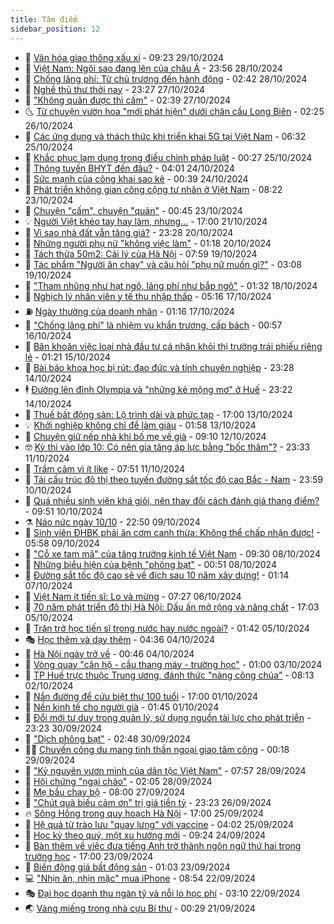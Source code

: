 ```yaml
---
title: Tâm điểm
sidebar_position: 12
---
```


<!-- dantri-tam-diem:START -->
- 🚦 [Văn hóa giao thông xấu xí](https://dantri.com.vn/tam-diem/van-hoa-giao-thong-xau-xi-20241029141132968.htm) - 09:23 29/10/2024
- 🫶 [Việt Nam: Ngôi sao đang lên của châu Á](https://dantri.com.vn/tam-diem/viet-nam-ngoi-sao-dang-len-cua-chau-a-20241029065545883.htm) - 23:56 28/10/2024
- 🦏 [Chống lãng phí: Từ chủ trương đến hành động](https://dantri.com.vn/tam-diem/chong-lang-phi-tu-chu-truong-den-hanh-dong-20241028083413832.htm) - 02:42 28/10/2024
- 🧰 [Nghề thủ thư thời nay](https://dantri.com.vn/tam-diem/nghe-thu-thu-thoi-nay-20241027134842594.htm) - 23:27 27/10/2024
- 🙉 [&quot;Không quản được thì cấm&quot;](https://dantri.com.vn/tam-diem/khong-quan-duoc-thi-cam-20241027093902627.htm) - 02:39 27/10/2024
- 🌜 [Từ chuyện vườn hoa &quot;mới phát hiện&quot; dưới chân cầu Long Biên](https://dantri.com.vn/tam-diem/tu-chuyen-vuon-hoa-moi-phat-hien-duoi-chan-cau-long-bien-20241026084322533.htm) - 02:25 26/10/2024
- 🤔 [Các ứng dụng và thách thức khi triển khai 5G tại Việt Nam](https://dantri.com.vn/tam-diem/cac-ung-dung-va-thach-thuc-khi-trien-khai-5g-tai-viet-nam-20241025133201371.htm) - 06:32 25/10/2024
- 🤩 [Khắc phục lạm dụng trong điều chỉnh pháp luật](https://dantri.com.vn/tam-diem/khac-phuc-lam-dung-trong-dieu-chinh-phap-luat-20241025072742655.htm) - 00:27 25/10/2024
- 🦅 [Thông tuyến BHYT đến đâu?](https://dantri.com.vn/tam-diem/thong-tuyen-bhyt-den-dau-20241024102418432.htm) - 04:01 24/10/2024
- 💫 [Sức mạnh của công khai sao kê](https://dantri.com.vn/tam-diem/suc-manh-cua-cong-khai-sao-ke-20241024073910401.htm) - 00:39 24/10/2024
- 🤗 [Phát triển không gian công cộng tư nhân ở Việt Nam](https://dantri.com.vn/tam-diem/phat-trien-khong-gian-cong-cong-tu-nhan-o-viet-nam-20241023093317162.htm) - 08:22 23/10/2024
- 🫶 [Chuyện &quot;cấm&quot;, chuyện &quot;quản&quot;](https://dantri.com.vn/tam-diem/chuyen-cam-chuyen-quan-20241023065758397.htm) - 00:45 23/10/2024
- 💡 [Người Việt khéo tay hay làm, nhưng…](https://dantri.com.vn/tam-diem/nguoi-viet-kheo-tay-hay-lam-nhung-20241021194258621.htm) - 17:00 21/10/2024
- 🌮 [Vì sao nhà đất vẫn tăng giá?](https://dantri.com.vn/tam-diem/vi-sao-nha-dat-van-tang-gia-20241020181031764.htm) - 23:28 20/10/2024
- 🌊 [Những người phụ nữ &quot;không việc làm&quot;](https://dantri.com.vn/tam-diem/nhung-nguoi-phu-nu-khong-viec-lam-20241020074555923.htm) - 01:18 20/10/2024
- 👹 [Tách thửa 50m2: Cái lý của Hà Nội](https://dantri.com.vn/tam-diem/tach-thua-50m2-cai-ly-cua-ha-noi-20241019084208101.htm) - 07:59 19/10/2024
- 🤩 [Tác phẩm &quot;Người ăn chay&quot; và câu hỏi &quot;phụ nữ muốn gì?&quot;](https://dantri.com.vn/tam-diem/tac-pham-nguoi-an-chay-va-cau-hoi-phu-nu-muon-gi-20241018183828780.htm) - 03:08 19/10/2024
- 💄 [&quot;Tham nhũng như hạt ngô, lãng phí như bắp ngô&quot;](https://dantri.com.vn/tam-diem/tham-nhung-nhu-hat-ngo-lang-phi-nhu-bap-ngo-20241018083142753.htm) - 01:32 18/10/2024
- 🦣 [Nghịch lý nhân viên y tế thu nhập thấp](https://dantri.com.vn/tam-diem/nghich-ly-nhan-vien-y-te-thu-nhap-thap-20241017073118648.htm) - 05:16 17/10/2024
- ⛽️ [Ngày thường của doanh nhân](https://dantri.com.vn/tam-diem/ngay-thuong-cua-doanh-nhan-20241017064525359.htm) - 01:16 17/10/2024
- 🌁 [&quot;Chống lãng phí&quot; là nhiệm vụ khẩn trương, cấp bách](https://dantri.com.vn/tam-diem/chong-lang-phi-la-nhiem-vu-khan-truong-cap-bach-20241016061714699.htm) - 00:57 16/10/2024
- 🥳 [Băn khoăn việc loại nhà đầu tư cá nhân khỏi thị trường trái phiếu riêng lẻ](https://dantri.com.vn/tam-diem/ban-khoan-viec-loai-nha-dau-tu-ca-nhan-khoi-thi-truong-trai-phieu-rieng-le-20241014232854780.htm) - 01:21 15/10/2024
- 🧐 [Bài báo khoa học bị rút: đạo đức và tính chuyên nghiệp](https://dantri.com.vn/tam-diem/bai-bao-khoa-hoc-bi-rut-dao-duc-va-tinh-chuyen-nghiep-20241014221441786.htm) - 23:28 14/10/2024
- 🕴 [Đường lên đỉnh Olympia và &quot;những kẻ mộng mơ&quot; ở Huế](https://dantri.com.vn/tam-diem/duong-len-dinh-olympia-va-nhung-ke-mong-mo-o-hue-20241014221708911.htm) - 23:22 14/10/2024
- 🥳 [Thuế bất động sản: Lộ trình dài và phức tạp](https://dantri.com.vn/tam-diem/thue-bat-dong-san-lo-trinh-dai-va-phuc-tap-20241013180922382.htm) - 17:00 13/10/2024
- 💡 [Khởi nghiệp không chỉ để làm giàu](https://dantri.com.vn/tam-diem/khoi-nghiep-khong-chi-de-lam-giau-20241011215607695.htm) - 01:58 13/10/2024
- 🦣 [Chuyện giữ nếp nhà khi bố mẹ về già](https://dantri.com.vn/tam-diem/chuyen-giu-nep-nha-khi-bo-me-ve-gia-20241012160947795.htm) - 09:10 12/10/2024
- 🤓 [Kỳ thi vào lớp 10: Có nên gia tăng áp lực bằng &quot;bốc thăm&quot;?](https://dantri.com.vn/tam-diem/ky-thi-vao-lop-10-co-nen-gia-tang-ap-luc-bang-boc-tham-20241011190933811.htm) - 23:33 11/10/2024
- 🤭 [Trầm cảm vì ít like](https://dantri.com.vn/tam-diem/tram-cam-vi-it-like-20240715231019737.htm) - 07:51 11/10/2024
- 🌮 [Tái cấu trúc đô thị  theo tuyến đường sắt tốc độ cao Bắc - Nam](https://dantri.com.vn/tam-diem/tai-cau-truc-do-thi-theo-tuyen-duong-sat-toc-do-cao-bac-nam-20241011065935296.htm) - 23:59 10/10/2024
- 🗽 [Quá nhiều sinh viên khá giỏi, nên thay đổi cách đánh giá thang điểm?](https://dantri.com.vn/tam-diem/qua-nhieu-sinh-vien-kha-gioi-nen-thay-doi-cach-danh-gia-thang-diem-20241009214737040.htm) - 09:51 10/10/2024
- ⚗️ [Náo nức ngày 10/10](https://dantri.com.vn/tam-diem/nao-nuc-ngay-1010-20241010055015002.htm) - 22:50 09/10/2024
- 🥰 [Sinh viên ĐHBK phải ăn cơm canh thừa: Không thể chấp nhận được!](https://dantri.com.vn/tam-diem/sinh-vien-dhbk-phai-an-com-canh-thua-khong-the-chap-nhan-duoc-20241009084829845.htm) - 05:58 09/10/2024
- 🚀 [&quot;Cỗ xe tam mã&quot; của tăng trưởng kinh tế Việt Nam](https://dantri.com.vn/tam-diem/co-xe-tam-ma-cua-tang-truong-kinh-te-viet-nam-20241007170203270.htm) - 09:30 08/10/2024
- 🎊 [Những biểu hiện của bệnh &quot;phông bạt&quot;](https://dantri.com.vn/tam-diem/nhung-bieu-hien-cua-benh-phong-bat-20241008075045222.htm) - 00:51 08/10/2024
- 🦣 [Đường sắt tốc độ cao sẽ về đích sau 10 năm xây dựng!](https://dantri.com.vn/tam-diem/duong-sat-toc-do-cao-se-ve-dich-sau-10-nam-xay-dung-20241006120839022.htm) - 01:14 07/10/2024
- 🎃 [Việt Nam ít tiến sĩ: Lo và mừng](https://dantri.com.vn/tam-diem/viet-nam-it-tien-si-lo-va-mung-20241006125552814.htm) - 07:27 06/10/2024
- 💂 [70 năm phát triển đô thị Hà Nội: Dấu ấn mở rộng và nâng chất](https://dantri.com.vn/tam-diem/70-nam-phat-trien-do-thi-ha-noi-dau-an-mo-rong-va-nang-chat-20241006000256921.htm) - 17:03 05/10/2024
- 🦒 [Trăn trở học tiến sĩ trong nước hay nước ngoài?](https://dantri.com.vn/tam-diem/tran-tro-hoc-tien-si-trong-nuoc-hay-nuoc-ngoai-20241005084220623.htm) - 01:42 05/10/2024
- 🎭 [Học thêm và dạy thêm](https://dantri.com.vn/tam-diem/hoc-them-va-day-them-20241004113545335.htm) - 04:36 04/10/2024
- 📝 [Hà Nội ngày trở về](https://dantri.com.vn/tam-diem/ha-noi-ngay-tro-ve-20241004074559019.htm) - 00:46 04/10/2024
- 🦄 [Vòng quay &quot;căn hộ - cầu thang máy - trường học&quot;](https://dantri.com.vn/tam-diem/vong-quay-can-ho-cau-thang-may-truong-hoc-20241003064957354.htm) - 01:00 03/10/2024
- 🚀 [TP Huế trực thuộc Trung ương, đánh thức &quot;nàng công chúa&quot;](https://dantri.com.vn/tam-diem/tp-hue-truc-thuoc-trung-uong-danh-thuc-nang-cong-chua-20241001224700982.htm) - 08:13 02/10/2024
- 💂 [Nắn đường để cứu biệt thự 100 tuổi](https://dantri.com.vn/tam-diem/nan-duong-de-cuu-biet-thu-100-tuoi-20241001225342670.htm) - 17:00 01/10/2024
- 👀 [Nền kinh tế cho người già](https://dantri.com.vn/tam-diem/nen-kinh-te-cho-nguoi-gia-20241001084522604.htm) - 01:45 01/10/2024
- 🚦 [Đổi mới tư duy trong quản lý, sử dụng nguồn tài lực cho phát triển](https://dantri.com.vn/tam-diem/doi-moi-tu-duy-trong-quan-ly-su-dung-nguon-tai-luc-cho-phat-trien-20241001062220167.htm) - 23:23 30/09/2024
- 💃 [&quot;Dịch phông bạt&quot;](https://dantri.com.vn/tam-diem/dich-phong-bat-20240930093645329.htm) - 02:48 30/09/2024
- 🧑‍💻 [Chuyến công du mang tinh thần ngoại giao tâm công](https://dantri.com.vn/tam-diem/chuyen-cong-du-mang-tinh-than-ngoai-giao-tam-cong-20240929071758604.htm) - 00:18 29/09/2024
- 🥰 [&quot;Kỷ nguyên vươn mình của dân tộc Việt Nam&quot;](https://dantri.com.vn/tam-diem/ky-nguyen-vuon-minh-cua-dan-toc-viet-nam-20240928084920023.htm) - 07:57 28/09/2024
- 🥳 [Hội chứng &quot;ngại chào&quot;](https://dantri.com.vn/tam-diem/hoi-chung-ngai-chao-20240928090444679.htm) - 02:05 28/09/2024
- 🥳 [Mẹ bầu chạy bộ](https://dantri.com.vn/tam-diem/me-bau-chay-bo-20240927130338194.htm) - 08:00 27/09/2024
- 🎉 [&quot;Chút quà biếu cảm ơn&quot; trị giá tiền tỷ](https://dantri.com.vn/tam-diem/chut-qua-bieu-cam-on-tri-gia-tien-ty-20240926231210525.htm) - 23:23 26/09/2024
- 🔥 [Sông Hồng trong quy hoạch Hà Nội](https://dantri.com.vn/tam-diem/song-hong-trong-quy-hoach-ha-noi-20240925161650731.htm) - 17:00 25/09/2024
- 🥸 [Hệ quả từ trào lưu &quot;quay lưng&quot; với vaccine](https://dantri.com.vn/tam-diem/he-qua-tu-trao-luu-quay-lung-voi-vaccine-20240925095731459.htm) - 04:02 25/09/2024
- 💯 [Học kỳ theo quý, một xu hướng mới](https://dantri.com.vn/tam-diem/hoc-ky-theo-quy-mot-xu-huong-moi-20240924113210646.htm) - 09:24 24/09/2024
- 🦏 [Bàn thêm về việc đưa tiếng Anh  trở thành ngôn ngữ thứ hai trong trường học](https://dantri.com.vn/tam-diem/ban-them-ve-viec-dua-tieng-anh-tro-thanh-ngon-ngu-thu-hai-trong-truong-hoc-20240923231451571.htm) - 17:00 23/09/2024
- 👹 [Biến động giá bất động sản](https://dantri.com.vn/tam-diem/bien-dong-gia-bat-dong-san-20240923072553251.htm) - 01:03 23/09/2024
- 💻 [&quot;Nhịn ăn, nhịn mặc&quot; mua iPhone](https://dantri.com.vn/tam-diem/nhin-an-nhin-mac-mua-iphone-20240922155422759.htm) - 08:54 22/09/2024
- 🎭 [Đại học doanh thu ngàn tỷ và nỗi lo học phí](https://dantri.com.vn/tam-diem/dai-hoc-doanh-thu-ngan-ty-va-noi-lo-hoc-phi-20240922100709455.htm) - 03:10 22/09/2024
- 🌏 [Vàng miếng trong nhà cựu Bí thư](https://dantri.com.vn/tam-diem/vang-mieng-trong-nha-cuu-bi-thu-20240920233015026.htm) - 00:29 21/09/2024<!-- dantri-tam-diem:END -->

